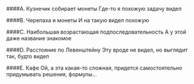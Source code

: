 ####A. Кузнечик собирает монеты
Где-то я похожую задачу видел

####B. Черепаха и монеты
И на такую видел похожую

####C. Наибольшая возрастающая подпоследовательность
А у этой даже название знакомое

####D. Расстояние по Левенштейну
Эту вроде не видел, но выглядит так, будто видел

####E. Кафе
Ой, а эта какая-то сложная, придется самостоятельно придумывать решения, формулы...
